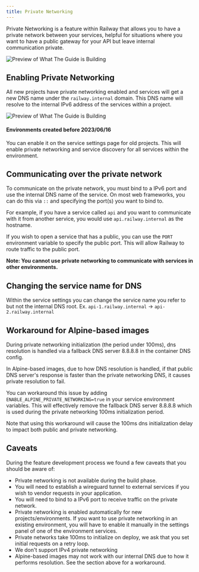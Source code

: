 ```yaml
---
title: Private Networking
---
```


Private Networking is a feature within Railway that allows you to have a private network between your services, helpful for situations where you want to have a public gateway for your API but leave internal communication private.

<Image src="https://res.cloudinary.com/railway/image/upload/v1686946888/docs/CleanShot_2023-06-16_at_16.21.08_2x_lgp9ne.png"
alt="Preview of What The Guide is Building"
layout="intrinsic"
width={1310} height={420} quality={100} />

## Enabling Private Networking

All new projects have private networking enabled and services will get a new DNS name under the `railway.internal` domain. This DNS name will resolve to the internal IPv6 address of the services within a project.

<Image src="https://res.cloudinary.com/railway/image/upload/v1686946842/docs/CleanShot_2023-06-16_at_16.15.35_2x_woehyq.png"
alt="Preview of What The Guide is Building"
layout="intrinsic"
width={1442} height={510} quality={100} />

#### Environments created before 2023/06/16
You can enable it on the service settings page for old projects. This will enable private networking and service discovery for all services within the environment.

## Communicating over the private network

To communicate on the private network, you must bind to a IPv6 port and use the internal DNS name of the service. On most web frameworks, you can do this via `::` and specifying the port(s) you want to bind to.

For example, if you have a service called `api` and you want to communicate with it from another service, you would use `api.railway.internal` as the hostname.

If you wish to open a service that has a public, you can use the `PORT` environment variable to specify the public port. This will allow Railway to route traffic to the public port.

**Note: You cannot use private networking to communicate with services in other environments.**

## Changing the service name for DNS

Within the service settings you can change the service name you refer to but not the internal DNS root. Ex. `api-1.railway.internal` -> `api-2.railway.internal`

## Workaround for Alpine-based images

During private networking initialization (the period under 100ms), dns resolution is handled via a fallback DNS server 8.8.8.8 in the container DNS config.

In Alpine-based images, due to how DNS resolution is handled, if that public DNS server's response is faster than the private networking DNS, it causes private resolution to fail.

You can workaround this issue by adding `ENABLE_ALPINE_PRIVATE_NETWORKING=true` in your service environment variables.
This will effectively remove the fallback DNS server 8.8.8.8 which is used during the private networking 100ms initialization period.

<Banner variant="info">
Note that using this workaround will cause the 100ms dns initialization delay to impact both public and private networking.
</Banner>

## Caveats

During the feature development process we found a few caveats that you should be aware of:

- Private networking is not available during the build phase.
- You will need to establish a wireguard tunnel to external services if you wish to vendor requests in your application.
- You will need to bind to a IPv6 port to receive traffic on the private network.
- Private networking is enabled automatically for new projects/environments. If you want to use private networking in an existing environment, you will have to enable it manually in the settings panel of one of the environment services.
- Private networks take 100ms to initialize on deploy, we ask that you set initial requests on a retry loop.
- We don't support IPv4 private networking
- Alpine-based images may not work with our internal DNS due to how it performs
  resolution. See the section above for a workaround.